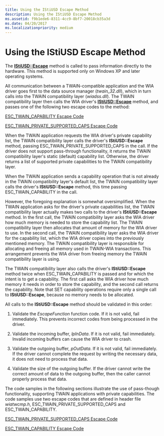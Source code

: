 ```yaml
---
title: Using the IStiUSD Escape Method
description: Using the IStiUSD Escape Method
ms.assetid: f9b1ede6-8311-4cc9-8bf7-20018cb35a3d
ms.date: 04/20/2017
ms.localizationpriority: medium
---
```


# Using the IStiUSD Escape Method





The [**IStiUSD::Escape**](https://msdn.microsoft.com/library/windows/hardware/ff543815) method is called to pass information directly to the hardware. This method is supported only on Windows XP and later operating systems.

All communication between a TWAIN-compatible application and the WIA driver goes first to the data source manager (*twain\_32.dll*), which in turn calls into the TWAIN compatibility layer (*wiadss.dll*). The TWAIN compatibility layer then calls the WIA driver's [**IStiUSD::Escape**](https://msdn.microsoft.com/library/windows/hardware/ff543815) method, and passes one of the following two escape codes to the method:

[ESC\_TWAIN\_CAPABILITY Escape Code](esc-twain-capability-escape-code.md)

[ESC\_TWAIN\_PRIVATE\_SUPPORTED\_CAPS Escape Code](esc-twain-private-supported-caps-escape-code.md)

When the TWAIN application requests the WIA driver's private capability list, the TWAIN compatibility layer calls the driver's **IStiUSD::Escape** method, passing ESC\_TWAIN\_PRIVATE\_SUPPORTED\_CAPS in the call. If the driver does not support pass-through functionality, it returns the TWAIN compatibility layer's static (default) capability list. Otherwise, the driver returns a list of supported private capabilities to the TWAIN compatibility layer.

When the TWAIN application sends a capability operation that is not already in the TWAIN compatibility layer's default list, the TWAIN compatibility layer calls the driver's **IStiUSD::Escape** method, this time passing ESC\_TWAIN\_CAPABILITY in the call.

However, the foregoing explanation is somewhat oversimplified. When the TWAIN application asks for the driver's private capabilities list, the TWAIN compatibility layer actually makes two calls to the driver's **IStiUSD::Escape** method. In the first call, the TWAIN compatibility layer asks the WIA driver how much memory is needed to store the capability list. The TWAIN compatibility layer then allocates that amount of memory for the WIA driver to use. In the second call, the TWAIN compatibility layer asks the WIA driver for the capability list, which the WIA driver copies into the previously mentioned memory. The TWAIN compatibility layer is responsible for allocating and freeing all memory used in TWAIN-WIA transactions. This arrangement prevents the WIA driver from freeing memory the TWAIN compatibility layer is using.

The TWAIN compatibility layer also calls the driver's **IStiUSD::Escape** method twice when ESC\_TWAIN\_CAPABILITY is passed and for which the intent is to get a capability. The first call asks the WIA driver how much memory it needs in order to store the capability, and the second call returns the capability. Note that SET capability operations require only a single call to **IStiUSD::Escape**, because no memory needs to be allocated.

All calls to the **IStiUSD::Escape** method should be validated in this order:

1.  Validate the *EscapeFunction* function code. If it is not valid, fail immediately. This prevents incorrect codes from being processed in the driver.

2.  Validate the incoming buffer, *lpInData*. If it is not valid, fail immediately. Invalid incoming buffers can cause the WIA driver to crash.

3.  Validate the outgoing buffer, *pOutData*. If it is not valid, fail immediately. If the driver cannot complete the request by writing the necessary data, it does not need to process that data.

4.  Validate the size of the outgoing buffer. If the driver cannot write the correct amount of data to the outgoing buffer, then the caller cannot properly process that data.

The code samples in the following sections illustrate the use of pass-though functionality, supporting TWAIN applications with private capabilities. The code samples use two escape codes that are defined in header file *wiatwcmp.h*, ESC\_TWAIN\_PRIVATE\_SUPPORTED\_CAPS and ESC\_TWAIN\_CAPABILITY.

[ESC\_TWAIN\_PRIVATE\_SUPPORTED\_CAPS Escape Code](esc-twain-private-supported-caps-escape-code.md)

[ESC\_TWAIN\_CAPABILITY Escape Code](esc-twain-capability-escape-code.md)

 

 




